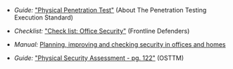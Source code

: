 
  * *Guide:* ["Physical Penetration Test"](http://www.pentest-standard.org/index.php/Pre-engagement#Physical_Penetration_Test) (About The Penetration Testing Execution Standard)

  * *Checklist:* ["Check list: Office Security"](frontlinedefenders.org/files/workbook_eng.pdf#page=80) (Frontline Defenders)

  * *Manual:* [Planning, improving and checking security in offices and homes](http://www.peacebrigades.org/fileadmin/user_files/groups/uk/files/Publications/Frontline_Manual_pdf.pdf#page=83)

  * *Guide:* ["Physical Security Assessment - pg. 122"](http://www.isecom.org/research/osstmm.html) (OSTTM)
   

